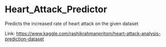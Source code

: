 # Heart_Attack_Predictor
Predicts the increased rate of heart attack on the given dataset

Link: https://www.kaggle.com/rashikrahmanpritom/heart-attack-analysis-prediction-dataset
